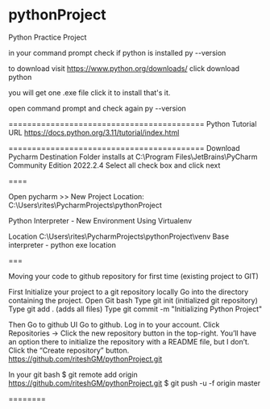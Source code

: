 # pythonProject
Python Practice Project

in your command prompt check if python is installed
py --version

to download visit https://www.python.org/downloads/
click download python

you will get one .exe file click it to install that's it.

open command prompt and check again 
py --version

==========================================
Python Tutorial URL https://docs.python.org/3.11/tutorial/index.html

==========================================
Download Pycharm
Destination Folder installs at C:\Program Files\JetBrains\PyCharm Community Edition 2022.2.4
Select all check box and click next

====

Open pycharm >> New Project
Location: C:\Users\rites\PycharmProjects\pythonProject

Python Interpreter - New Environment Using Virtualenv

Location C:\Users\rites\PycharmProjects\pythonProject\venv
Base interpreter - python exe location

===

Moving your code to github repository for first time (existing project to GIT)

First Initialize your project to a git repository locally
Go into the directory containing the project.
Open Git bash
Type git init (initialized git repository)
Type git add . (adds all files)
Type git commit -m "Initializing Python Project"

Then Go to github UI
Go to github.
Log in to your account.
Click Repositories -> Click the new repository button in the top-right. You’ll have an option there to initialize the repository with a README file, but I don’t.
Click the “Create repository” button.
https://github.com/riteshGM/pythonProject.git

In your git bash
$ git remote add origin https://github.com/riteshGM/pythonProject.git
$ git push -u -f origin master



========
